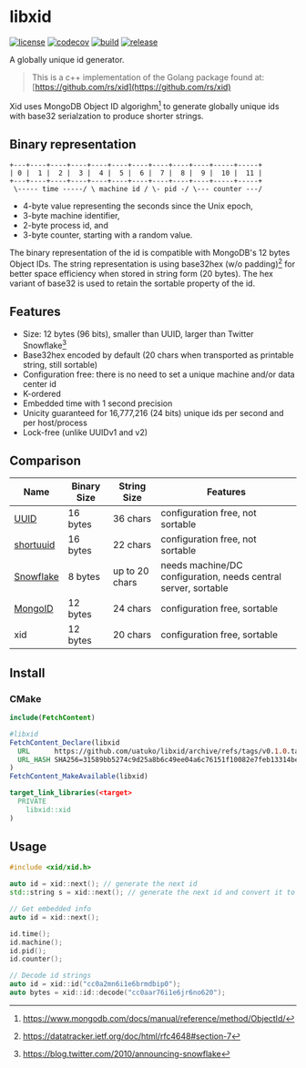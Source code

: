 # libxid

[![license](https://img.shields.io/badge/license-MIT-green)](https://raw.githubusercontent.com/uatuko/libxid/main/LICENSE)
[![codecov](https://codecov.io/gh/uatuko/libxid/branch/main/graph/badge.svg?token=cLI6mChQ6V)](https://codecov.io/gh/uatuko/libxid)
[![build](https://github.com/uatuko/libxid/actions/workflows/build.yaml/badge.svg?branch=main)](https://github.com/uatuko/libxid/actions/workflows/build.yaml)
[![release](https://img.shields.io/github/v/release/uatuko/libxid)](https://github.com/uatuko/libxid/releases)

A globally unique id generator.

> This is a c++ implementation of the Golang package found at: [https://github.com/rs/xid](https://github.com/rs/xid)

Xid uses MongoDB Object ID algorighm[^1] to generate globally unique ids with base32 serialzation to produce shorter strings.


## Binary representation

```
+---+----+----+----+----+----+----+----+----+----+-----+-----+
| 0 |  1 |  2 |  3 |  4 |  5 |  6 |  7 |  8 |  9 |  10 |  11 |
+---+----+----+----+----+----+----+----+----+----+-----+-----+
 \----- time -----/ \ machine id / \- pid -/ \--- counter ---/
```

- 4-byte value representing the seconds since the Unix epoch,
- 3-byte machine identifier,
- 2-byte process id, and
- 3-byte counter, starting with a random value.

The binary representation of the id is compatible with MongoDB's 12 bytes Object IDs.
The string representation is using base32hex (w/o padding)[^2] for better space efficiency when stored in string form (20 bytes). The hex variant of base32 is used to retain the
sortable property of the id.


## Features

- Size: 12 bytes (96 bits), smaller than UUID, larger than Twitter Snowflake[^3]
- Base32hex encoded by default (20 chars when transported as printable string, still sortable)
- Configuration free: there is no need to set a unique machine and/or data center id
- K-ordered
- Embedded time with 1 second precision
- Unicity guaranteed for 16,777,216 (24 bits) unique ids per second and per host/process
- Lock-free (unlike UUIDv1 and v2)


## Comparison

| Name        | Binary Size | String Size    | Features
|-------------|-------------|----------------|----------------
| [UUID]      | 16 bytes    | 36 chars       | configuration free, not sortable
| [shortuuid] | 16 bytes    | 22 chars       | configuration free, not sortable
| [Snowflake] | 8 bytes     | up to 20 chars | needs machine/DC configuration, needs central server, sortable
| [MongoID]   | 12 bytes    | 24 chars       | configuration free, sortable
| xid         | 12 bytes    | 20 chars       | configuration free, sortable

[UUID]: https://en.wikipedia.org/wiki/Universally_unique_identifier
[shortuuid]: https://github.com/stochastic-technologies/shortuuid
[Snowflake]: https://blog.twitter.com/2010/announcing-snowflake
[MongoID]: https://www.mongodb.com/docs/manual/reference/method/ObjectId/


## Install
### CMake

```cmake
include(FetchContent)

#libxid
FetchContent_Declare(libxid
  URL      https://github.com/uatuko/libxid/archive/refs/tags/v0.1.0.tar.gz
  URL_HASH SHA256=31589bb5274c9d25a8b6c49ee04a6c76151f10082e7feb13314be02a4b2d58c8
)
FetchContent_MakeAvailable(libxid)
```

```cmake
target_link_libraries(<target>
  PRIVATE
    libxid::xid
)
```


## Usage

```c++
#include <xid/xid.h>

auto id = xid::next(); // generate the next id
std::string s = xid::next(); // generate the next id and convert it to a string
```

```c++
// Get embedded info
auto id = xid::next();

id.time();
id.machine();
id.pid();
id.counter();
```

```c++
// Decode id strings
auto id = xid::id("cc0a2mn6i1e6brmdbip0");
auto bytes = xid::id::decode("cc0aar76i1e6jr6no620");
```


[^1]: https://www.mongodb.com/docs/manual/reference/method/ObjectId/
[^2]: https://datatracker.ietf.org/doc/html/rfc4648#section-7
[^3]: https://blog.twitter.com/2010/announcing-snowflake
